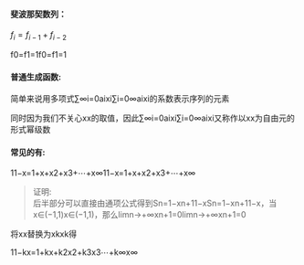 #### 斐波那契数列：

$f_i=f_{i−1}+f_{i−2}$

f0=f1=1f0=f1=1

#### 普通生成函数:

简单来说用多项式∑∞i=0aixi∑i=0∞aixi的系数表示序列的元素

同时因为我们不关心xx的取值，因此∑∞i=0aixi∑i=0∞aixi又称作以xx为自由元的形式幂级数

#### 常见的有:

11−x=1+x+x2+x3+⋯+x∞11−x=1+x+x2+x3+⋯+x∞

> 证明:  
> 后半部分可以直接由通项公式得到Sn=1−xn+11−xSn=1−xn+11−x，当x∈(−1,1)x∈(−1,1)，那么limn→+∞xn+1=0limn→+∞xn+1=0

将xx替换为xkxk得

11−kx=1+kx+k2x2+k3x3⋯+k∞x∞